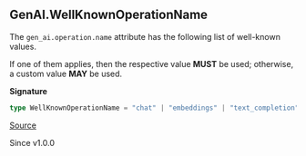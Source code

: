 ## GenAI.WellKnownOperationName

The `gen_ai.operation.name` attribute has the following list of well-known
values.

If one of them applies, then the respective value **MUST** be used;
otherwise, a custom value **MAY** be used.

**Signature**

```ts
type WellKnownOperationName = "chat" | "embeddings" | "text_completion"
```

[Source](https://github.com/Effect-TS/effect/tree/main/packages/ai/ai/src/AiTelemetry.ts#L182)

Since v1.0.0